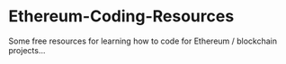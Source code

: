 # Ethereum-Coding-Resources
Some free resources for learning how to code for Ethereum / blockchain projects...
